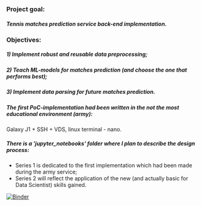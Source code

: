 ### Project goal:
##### Tennis matches prediction service back-end implementation.

### Objectives:
##### 1) Implement robust and reusable **data preprocessing**;
##### 2) Teach ML-models for matches **prediction** (and choose the one that performs best);
##### 3) Implement **data parsing** for future matches prediction.


##### The first PoC-implementation had been written in the not the most educational environment (army): 
Galaxy J1 + SSH + VDS, linux terminal - nano.

##### There is a 'jupyter_notebooks' folder where I plan to describe the design process:
- Series 1 is dedicated to the first implementation which had been made during the army service;
- Series 2 will reflect the application of the new (and actually basic for Data Scientist) skills gained.   

[![Binder](https://mybinder.org/badge_logo.svg)](https://mybinder.org/v2/gh/v26/machine-learning-on-tennis/master)
